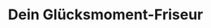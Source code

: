 ---
title: "Dein Glücksmoment-Friseur"
url: /dresden/dein-gluecksmoment-friseur-dornbluethstrasse/
shop: Friseur
---